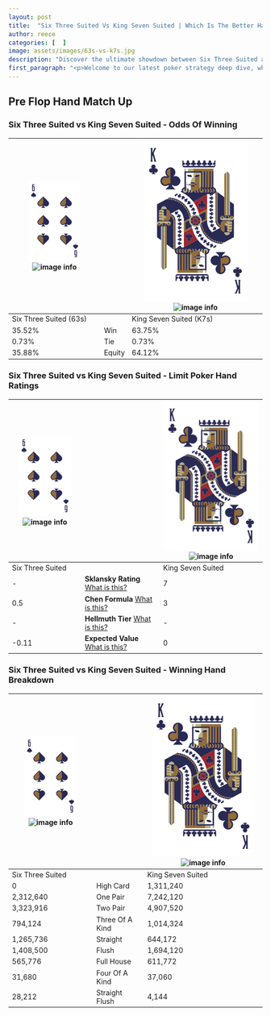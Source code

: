 ```yaml
---
layout: post
title:  "Six Three Suited Vs King Seven Suited | Which Is The Better Hand In Poker? A Complete Guide"
author: reece
categories: [  ]
image: assets/images/63s-vs-k7s.jpg
description: "Discover the ultimate showdown between Six Three Suited and King Seven Suited in poker! Uncover the odds, strategies, and scenarios where one hand triumphs over the other. Get ready to up your poker game with this thrilling analysis."
first_paragraph: "<p>Welcome to our latest poker strategy deep dive, where we're pitting two distinct hands against each other in a high-stakes showdown: Six Three Suited vs King Seven Suited.</p><p>In the dynamic world of poker, every decision counts, and knowing which hand holds the upper hand is key to your success at the table.</p><p>In this article, we'll dissect these two hands, explore the scenarios where one dominates the other, and equip you with the knowledge to make strategic choices that can tip the odds in your favor.</p><p>Get ready to unravel the intriguing dynamics of these poker hands and elevate your game to new heights.</p>"
---
```




[comment]: # (sp0)

## Pre Flop Hand Match Up

<div class="table hand-ratings" markdown="1"> 



### Six Three Suited vs King Seven Suited - Odds Of Winning


    
| ![image info](assets/images/hand1/6.png) ![image info](assets/images/hand1/3s.png) |  | ![image info](assets/images/hand2/K.png) ![image info](assets/images/hand2/7s.png) |
| -------- | -------- | -------- |
| Six Three Suited (63s) |  | King Seven Suited (K7s) |
| 35.52% | Win | 63.75% |
| 0.73% | Tie | 0.73% |
| 35.88% | Equity | 64.12% |




[comment]: # (sp1)



### Six Three Suited vs King Seven Suited - Limit Poker Hand Ratings


    
| ![image info](assets/images/hand1/6.png) ![image info](assets/images/hand1/3s.png) |  | ![image info](assets/images/hand2/K.png) ![image info](assets/images/hand2/7s.png) |
| -------- | -------- | -------- |
| Six Three Suited |  | King Seven Suited |
| - | **Sklansky Rating** [What is this?](/sklansky-rating-explained) | 7 |
| 0.5 | **Chen Formula** [What is this?](/chen-formula-explained) | 3 |
| - | **Hellmuth Tier** [What is this?](/Hellmuth-tier-explained) | - |
| -0.11 | **Expected Value** [What is this?](/expected-value-explained) | 0 |




[comment]: # (sp2)



### Six Three Suited vs King Seven Suited - Winning Hand Breakdown


    
| ![image info](assets/images/hand1/6.png) ![image info](assets/images/hand1/3s.png) |  | ![image info](assets/images/hand2/K.png) ![image info](assets/images/hand2/7s.png) |
| -------- | -------- | -------- |
| Six Three Suited |  | King Seven Suited |
| 0 | High Card | 1,311,240 |
| 2,312,640 | One Pair | 7,242,120 |
| 3,323,916 | Two Pair | 4,907,520 |
| 794,124 | Three Of A Kind | 1,014,324 |
| 1,265,736 | Straight | 644,172 |
| 1,408,500 | Flush | 1,694,120 |
| 565,776 | Full House | 611,772 |
| 31,680 | Four Of A Kind | 37,060 |
| 28,212 | Straight Flush | 4,144 |




[comment]: # (sp3)



</div>

[comment]: # (sp4)



[comment]: # (sp5)

